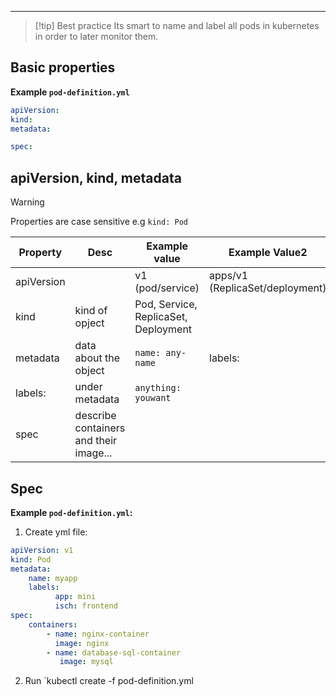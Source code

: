 ***
>[!tip] Best practice
>Its smart to name and label all pods in kubernetes in order to later monitor them.
## Basic properties
**Example `pod-definition.yml`**
```yml
apiVersion:
kind:
metadata:

spec:
```
## apiVersion, kind, metadata
>[!warning] 
>Properties are case sensitive e.g `kind: Pod`

| Property   | Desc                                   | Example value                        | Example Value2                  |
| ---------- | -------------------------------------- | ------------------------------------ | ------------------------------- |
| apiVersion |                                        | v1 (pod/service)                     | apps/v1 (ReplicaSet/deployment) |
| kind       | kind of opject                         | Pod, Service, ReplicaSet, Deployment |                                 |
| metadata   | data about the object                  | `name: any-name`                     | labels:                         |
| labels:    | under metadata                         | `anything: youwant`                  |                                 |
| spec       | describe containers and their image... | [](.md#Spec)                                     |                                 |
## Spec
**Example `pod-definition.yml`:**
1. Create yml file:
```yml
apiVersion: v1
kind: Pod
metadata:
	name: myapp
	labels:
		  app: mini
		  isch: frontend
spec:
	containers:
		- name: nginx-container
		  image: nginx
		- name: database-sql-container
		   image: mysql
```
2. Run `kubectl create -f pod-definition.yml